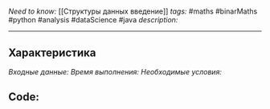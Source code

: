#
*Need to know:* [[Структуры данных введение]]
*tags:* #maths #binarMaths #python #analysis #dataScience #java
*description:*

---
## Характеристика
*Входные данные:* 
*Время выполнения:* 
*Необходимые условия:* 

## Code: